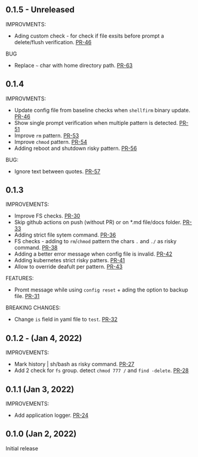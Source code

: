## 0.1.5 - Unreleased

IMPROVMENTS:
* Ading custom check - for check if file exsits before prompt a delete/flush verification. [PR-46](https://github.com/kaplanelad/shellfirm/pull/60)

BUG
* Replace `~` char with home directory path. [PR-63](https://github.com/kaplanelad/shellfirm/pull/63)
## 0.1.4 

IMPROVMENTS:
* Update config file from baseline checks when `shellfirm` binary update. [PR-46](https://github.com/kaplanelad/shellfirm/pull/46)
* Show single prompt verification when multiple pattern is detected. [PR-51](https://github.com/kaplanelad/shellfirm/pull/51)
* Improve `rm` pattern. [PR-53](https://github.com/kaplanelad/shellfirm/pull/53)
* Improve `chmod` pattern. [PR-54](https://github.com/kaplanelad/shellfirm/pull/54)
* Adding reboot and shutdown risky pattern. [PR-56](https://github.com/kaplanelad/shellfirm/pull/56)

BUG:
* Ignore text between quotes. [PR-57](https://github.com/kaplanelad/shellfirm/pull/57)

## 0.1.3 

IMPROVEMENTS:
* Improve FS checks. [PR-30](https://github.com/kaplanelad/shellfirm/pull/30)
* Skip github actions on push (without PR) or on *.md file/docs folder. [PR-33](https://github.com/kaplanelad/shellfirm/pull/33) 
* Adding strict file sytem command. [PR-36](https://github.com/kaplanelad/shellfirm/pull/36)
* FS checks - adding to `rm`/`chmod` pattern the chars `.` and `./` as risky command. [PR-38](https://github.com/kaplanelad/shellfirm/pull/38)
* Adding a better error message when config file is invalid. [PR-42](https://github.com/kaplanelad/shellfirm/pull/42)
* Adding kubernetes strict risky patters. [PR-41](https://github.com/kaplanelad/shellfirm/pull/41)
* Allow to override deafult per pattern. [PR-43](https://github.com/kaplanelad/shellfirm/pull/43)

FEATURES:
* Promt message while using `config reset` + ading the option to backup file. [PR-31](https://github.com/kaplanelad/shellfirm/pull/31)

BREAKING CHANGES:
* Change `is` field in yaml file to `test`. [PR-32](https://github.com/kaplanelad/shellfirm/pull/32)

## 0.1.2 - (Jan 4, 2022)

IMPROVEMENTS:
* Mark history | sh/bash as risky command. [PR-27](https://github.com/kaplanelad/shellfirm/pull/27)
* Add 2 check for `fs` group. detect `chmod 777 /` and `find -delete`. [PR-28](https://github.com/kaplanelad/shellfirm/pull/28)

## 0.1.1 (Jan 3, 2022)

IMPROVEMENTS:

* Add application logger. [PR-24](https://github.com/kaplanelad/shellfirm/pull/24)

## 0.1.0 (Jan 2, 2022)
Initial release
